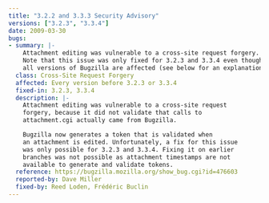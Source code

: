 ```yaml
---
title: "3.2.2 and 3.3.3 Security Advisory"
versions: ["3.2.3", "3.3.4"]
date: 2009-03-30
bugs:
- summary: |-
    Attachment editing was vulnerable to a cross-site request forgery.
    Note that this issue was only fixed for 3.2.3 and 3.3.4 even though
    all versions of Bugzilla are affected (see below for an explanation).
  class: Cross-Site Request Forgery
  affected: Every version before 3.2.3 or 3.3.4
  fixed-in: 3.2.3, 3.3.4
  description: |-
    Attachment editing was vulnerable to a cross-site request
    forgery, because it did not validate that calls to
    attachment.cgi actually came from Bugzilla.

    Bugzilla now generates a token that is validated when
    an attachment is edited. Unfortunately, a fix for this issue
    was only possible for 3.2.3 and 3.3.4. Fixing it on earlier
    branches was not possible as attachment timestamps are not
    available to generate and validate tokens.
  reference: https://bugzilla.mozilla.org/show_bug.cgi?id=476603
  reported-by: Dave Miller
  fixed-by: Reed Loden, Frédéric Buclin
---
```

